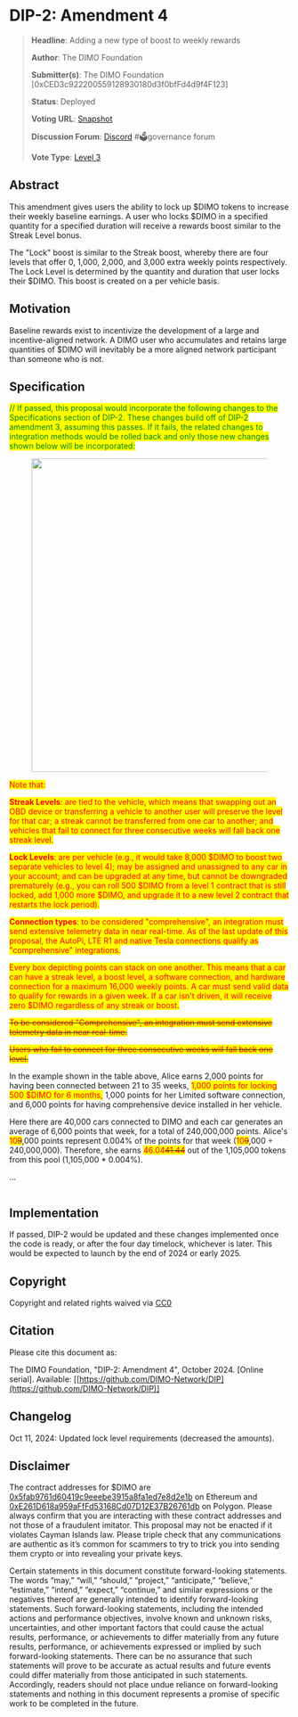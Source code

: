 # DIP-2: Amendment 4

> **Headline**: Adding a new type of boost to weekly rewards
>
> **Author**: The DIMO Foundation
>
> **Submitter(s)**: The DIMO Foundation \[0xCED3c922200559128930180d3f0bfFd4d9f4F123]
>
> **Status**: Deployed
>
> **Voting URL**: [Snapshot](https://snapshot.org/#/dimo.eth/proposal/0x1eeeb8a6150af1bb29bcb5a89015d8f23a9337ae001095c9ff82173f574a11f0)
>
> **Discussion Forum**: [Discord](https://chat.dimo.zone) #🗳️governance forum
>
> **Vote Type**: [Level 3](https://docs.dimo.zone/governance/dip1#voting-protocol)

## Abstract

This amendment gives users the ability to lock up $DIMO tokens to increase their weekly baseline earnings. A user who locks $DIMO in a specified quantity for a specified duration will receive a rewards boost similar to the Streak Level bonus.

The "Lock" boost is similar to the Streak boost, whereby there are four levels that offer 0, 1,000, 2,000, and 3,000 extra weekly points respectively. The Lock Level is determined by the quantity and duration that user locks their $DIMO. This boost is created on a per vehicle basis.

## Motivation

Baseline rewards exist to incentivize the development of a large and incentive-aligned network. A DIMO user who accumulates and retains large quantities of $DIMO will inevitably be a more aligned network participant than someone who is not.&#x20;

## Specification

<mark style="color:green;">// If passed, this proposal would incorporate the following changes to the Specifications section of DIP-2. These changes build off of DIP-2 amendment 3, assuming this passes. If it fails, the related changes to integration methods would be rolled back and only those new changes shown below will be incorporated:</mark>

<figure><img src="../.gitbook/assets/Screenshot 2024-10-26 at 2.20.02 PM.png" alt="" width="563"><figcaption></figcaption></figure>

<mark style="color:red;">Note that:</mark>

<mark style="color:red;">**Streak Levels**</mark><mark style="color:red;">: are tied to the vehicle, which means that swapping out an OBD device or transferring a vehicle to another user will preserve the level for that car; a streak cannot be transferred from one car to another; and vehicles that fail to connect for three consecutive weeks will fall back one streak level.</mark>

<mark style="color:red;">**Lock Levels**</mark><mark style="color:red;">: are per vehicle (e.g., it would take 8,000 $DIMO to boost two separate vehicles to level 4); may be assigned and unassigned to any car in your account; and can be upgraded at any time, but cannot be downgraded prematurely (e.g., you can roll 500 $DIMO from a level 1 contract that is still locked, add 1,000 more $DIMO, and upgrade it to a new level 2 contract that restarts the lock period).</mark>

<mark style="color:red;">**Connection types**</mark><mark style="color:red;">: to be considered "comprehensive", an integration must send extensive telemetry data in near real-time. As of the last update of this proposal, the AutoPi, LTE R1 and native Tesla connections qualify as "comprehensive" integrations.</mark>

<mark style="color:red;">Every box depicting points can stack on one another. This means that a car can have a streak level, a boost level, a software connection, and hardware connection for a maximum 16,000 weekly points. A car must send valid data to qualify for rewards in a given week. If a car isn't driven, it will receive zero $DIMO regardless of any streak or boost.</mark>

~~<mark style="color:red;">To be considered "Comprehensive", an integration must send extensive telemetry data in near real-time.</mark>~~

~~<mark style="color:red;">Users who fail to connect for three consecutive weeks will fall back one level.</mark>~~

In the example shown in the table above, Alice earns 2,000 points for having been connected between 21 to 35 weeks, <mark style="color:red;">1,000 points for locking 500 $DIMO for 6 months,</mark> 1,000 points for her Limited software connection, and 6,000 points for having comprehensive device installed in her vehicle.

Here there are 40,000 cars connected to DIMO and each car generates an average of 6,000 points that week, for a total of 240,000,000 points. Alice's <mark style="color:red;">10</mark>~~<mark style="color:red;">9</mark>~~,000 points represent 0.004% of the points for that week (<mark style="color:red;">10</mark>~~<mark style="color:red;">9</mark>~~,000 ÷ 240,000,000). Therefore, she earns <mark style="color:red;">46.04</mark>~~<mark style="color:red;">41.44</mark>~~ out of the 1,105,000 tokens from this pool (1,105,000 \* 0.004%).

...

<figure><img src="../.gitbook/assets/Screenshot 2024-09-30 at 5.58.38 PM.png" alt=""><figcaption></figcaption></figure>

## Implementation

If passed, DIP-2 would be updated and these changes implemented once the code is ready, or after the four day timelock, whichever is later. This would be expected to launch by the end of 2024 or early 2025.

## **Copyright**

Copyright and related rights waived via [CC0](https://creativecommons.org/publicdomain/zero/1.0)

## Citation

Please cite this document as:

The DIMO Foundation, "DIP-2: Amendment 4", October 2024. \[Online serial]. Available: \[[https://github.com/DIMO-Network/DIP](https://github.com/DIMO-Network/DIP)]

## Changelog

Oct 11, 2024: Updated lock level requirements (decreased the amounts).

## Disclaimer <a href="#disclaimer" id="disclaimer"></a>

The contract addresses for $DIMO are [0x5fab9761d60419c9eeebe3915a8fa1ed7e8d2e1b](https://etherscan.io/token/0x5fab9761d60419c9eeebe3915a8fa1ed7e8d2e1b) on Ethereum and [0xE261D618a959aFfFd53168Cd07D12E37B26761db](https://polygonscan.com/token/0xE261D618a959aFfFd53168Cd07D12E37B26761db) on Polygon. Please always confirm that you are interacting with these contract addresses and not those of a fraudulent imitator. This proposal may not be enacted if it violates Cayman Islands law. Please triple check that any communications are authentic as it’s common for scammers to try to trick you into sending them crypto or into revealing your private keys.

Certain statements in this document constitute forward-looking statements. The words “may,” “will,” “should,” “project,” “anticipate,” “believe,” “estimate,” “intend,” “expect,” “continue,” and similar expressions or the negatives thereof are generally intended to identify forward-looking statements. Such forward-looking statements, including the intended actions and performance objectives, involve known and unknown risks, uncertainties, and other important factors that could cause the actual results, performance, or achievements to differ materially from any future results, performance, or achievements expressed or implied by such forward-looking statements. There can be no assurance that such statements will prove to be accurate as actual results and future events could differ materially from those anticipated in such statements. Accordingly, readers should not place undue reliance on forward-looking statements and nothing in this document represents a promise of specific work to be completed in the future.
